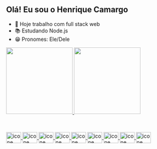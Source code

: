 ## Olá! Eu sou o Henrique Camargo

* 💼 Hoje trabalho com full stack web
* 📚 Estudando Node.js
* 😁 Pronomes: Ele/Dele

<div> 
    <a href="https://github.com/dlhrique">
    <img height="180em" src="https://github-readme-stats.vercel.app/api?username=dlhrique&show_icons=true&theme=dracula&include_all_commits=true&count_private=true"/>
    <img height="180em" src="https://github-readme-stats.vercel.app/api/top-langs/?username=dlhrique&layout=compact&lang_count=16&theme=dracula"/>
</div>

##

<div style="display: inline_block"><br>
  <img align="center" alt="icone html5" height="30" width="40" src="https://cdn.jsdelivr.net/gh/devicons/devicon@latest/icons/html5/html5-original.svg" />
  <img align="center" alt="icone css3" height="30" width="40" src="https://cdn.jsdelivr.net/gh/devicons/devicon@latest/icons/css3/css3-original.svg" />
  <img align="center" alt="icone javascript" height="30" width="40" src="https://cdn.jsdelivr.net/gh/devicons/devicon@latest/icons/javascript/javascript-original.svg" />
  <img align="center" alt="icone angular" height="30" width="40" src="https://cdn.jsdelivr.net/gh/devicons/devicon@latest/icons/angular/angular-original.svg" />
  <img align="center" alt="icone node.js" height="30" width="40" src="https://cdn.jsdelivr.net/gh/devicons/devicon@latest/icons/nodejs/nodejs-original.svg" />
  <img align="center" alt="icone java" height="30" width="40" src="https://cdn.jsdelivr.net/gh/devicons/devicon@latest/icons/java/java-original.svg" />
  <img align="center" alt="icone kotlin" height="30" width="40" src="https://cdn.jsdelivr.net/gh/devicons/devicon@latest/icons/kotlin/kotlin-original.svg" />
  <img align="center" alt="icone react" height="30" width="40" src="https://cdn.jsdelivr.net/gh/devicons/devicon@latest/icons/react/react-original.svg" />
  <img align="center" alt="icone mysql" height="30" width="40" src="https://cdn.jsdelivr.net/gh/devicons/devicon@latest/icons/mysql/mysql-original.svg" />  
</div>

##

<div>
  
</div>
